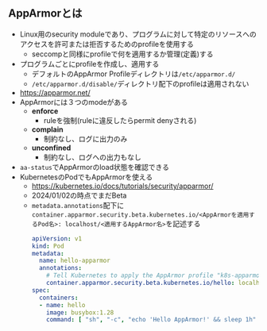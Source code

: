 ## AppArmorとは
- Linux用のsecurity moduleであり、プログラムに対して特定のリソースへのアクセスを許可または拒否するためのprofileを使用する
  - seccompと同様にprofileで何を適用するか管理(定義)する
- プログラムごとにprofileを作成し、適用する
  - デフォルトのAppArmor Profileディレクトリは`/etc/apparmor.d/`
  - `/etc/apparmor.d/disable/`ディレクトリ配下のprofileは適用されない
- https://apparmor.net/
- AppArmorには３つのmodeがある
  - **enforce**
    - ruleを強制(ruleに違反したらpermit denyされる)
  - **complain**
    - 制約なし、ログに出力のみ
  - **unconfined**
    - 制約なし、ログへの出力もなし
- `aa-status`でAppArmorのload状態を確認できる
- KubernetesのPodでもAppArmorを使える
  - https://kubernetes.io/docs/tutorials/security/apparmor/
  - 2024/01/02の時点でまだBeta
  - `metadata.annotations`配下に`container.apparmor.security.beta.kubernetes.io/<AppArmorを適用するPod名>: localhost/<適用するAppArmor名>`を記述する  
    ~~~yaml
    apiVersion: v1
    kind: Pod
    metadata:
      name: hello-apparmor
      annotations:
        # Tell Kubernetes to apply the AppArmor profile "k8s-apparmor-example-deny-write".
        container.apparmor.security.beta.kubernetes.io/hello: localhost/k8s-apparmor-example-deny-write
    spec:
      containers:
      - name: hello
        image: busybox:1.28
        command: [ "sh", "-c", "echo 'Hello AppArmor!' && sleep 1h" ]
    ~~~